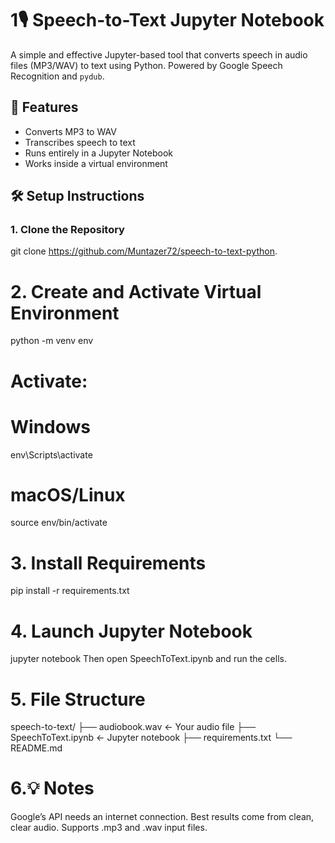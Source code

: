# 1🎙️ Speech-to-Text Jupyter Notebook

A simple and effective Jupyter-based tool that converts speech in audio files (MP3/WAV) to text using Python. Powered by Google Speech Recognition and `pydub`.

## 🚀 Features
- Converts MP3 to WAV
- Transcribes speech to text
- Runs entirely in a Jupyter Notebook
- Works inside a virtual environment

## 🛠️ Setup Instructions

### 1. Clone the Repository

git clone https://github.com/Muntazer72/speech-to-text-python.
# 2. Create and Activate Virtual Environment
python -m venv env
# Activate:
# Windows
env\Scripts\activate
# macOS/Linux
source env/bin/activate
# 3. Install Requirements
pip install -r requirements.txt
# 4. Launch Jupyter Notebook
jupyter notebook
Then open SpeechToText.ipynb and run the cells.
# 5. File Structure
speech-to-text/
├── audiobook.wav         ← Your audio file
├── SpeechToText.ipynb    ← Jupyter notebook
├── requirements.txt
└── README.md

# 6.💡 Notes

Google’s API needs an internet connection.
Best results come from clean, clear audio.
Supports .mp3 and .wav input files.



